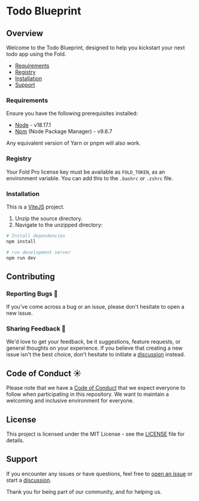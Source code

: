 # Todo Blueprint

## Overview

Welcome to the Todo Blueprint, designed to help you kickstart your next todo app using the Fold. 

- [Requirements](#requirements)
- [Registry](#registry)
- [Installation](#installation)
- [Support](#support)

### Requirements

Ensure you have the following prerequisites installed:

- [Node](https://nodejs.org/) - v18.17.1
- [Npm](https://www.npmjs.com/) (Node Package Manager) - v9.6.7

Any equivalent version of Yarn or pnpm will also work.

### Registry

Your Fold Pro license key must be available as `FOLD_TOKEN`, as an environment variable. You can add this to the `.bashrc` or `.zshrc` file.

### Installation

This is a [ViteJS](https://vitejs.dev/) project. 

1. Unzip the source directory.
2. Navigate to the unzipped directory:

``` bash
# Install dependencies
npm install

# run development server
npm run dev
```

## Contributing

### Reporting Bugs 🐞
If you've come across a bug or an issue, please don't hesitate to open a new issue. 

### Sharing Feedback 📢
We'd love to get your feedback, be it suggestions, feature requests, or general thoughts on your experience. If you believe that creating a new issue isn't the best choice, don't hesitate to initiate a [discussion](https://github.com/fold-dev/fold/discussions) instead.

## Code of Conduct ☀️
Please note that we have a [Code of Conduct](CODE_OF_CONDUCT.md) that we expect everyone to follow when participating in this repository. We want to maintain a welcoming and inclusive environment for everyone.

## License
This project is licensed under the MIT License - see the [LICENSE](./LICENSE) file for details.

## Support

If you encounter any issues or have questions, feel free to [open an issue](https://github.com/fold-dev/app-sandbox/issues) or start a [discussion](https://github.com/fold-dev/fold/discussions).

Thank you for being part of our community, and for helping us.
